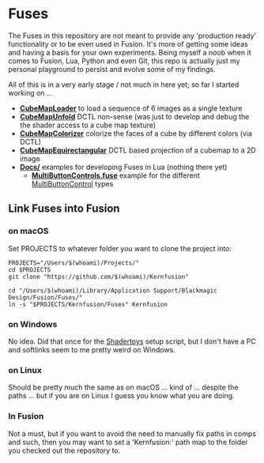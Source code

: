 # Fuses

The Fuses in this repository are not meant to provide any 'production ready' functionality or to be even used in Fusion. It's more of getting some ideas and having a basis for your own experiments. Being myself a noob when it comes to Fusion, Lua, Python and even Git, this repo is actually just my personal playground to persist and evolve some of my findings.

All of this is in a very early stage / not much in here yet; so far I started working on ...

- **[CubeMapLoader](CubeMapLoader.md)** to load a sequence of 6 images as a single texture
- **[CubeMapUnfold](CubeMapUnfold.md)** DCTL non-sense (was just to develop and debug the the shader access to a cube map texture)
- **[CubeMapColorizer](CubeMapColorizer.md)** colorize the faces of a cube by different colors (via DCTL)
- **[CubeMapEquirectangular](CubeMapEquirectangular.md)** DCTL based projection of a cubemap to a 2D image
- **[Docs/](Docs/README.md)** examples for developing Fuses in Lua (nothing there yet)
  - **[MultiButtonControls.fuse](Docs/MultiButtonControls.fuse)** example for the different [MultiButtonControl](https://github.com/nmbr73/Kernfusion/wiki/MultiButtonControl) types

## Link Fuses into Fusion

### on macOS

Set PROJECTS to whatever folder you want to clone the project into:

    PROJECTS="/Users/$(whoami)/Projects/"
    cd $PROJECTS
    git clone "https://github.com/$(whoami)/Kernfusion"

    cd "/Users/$(whoami)/Library/Application Support/Blackmagic Design/Fusion/Fuses/"
    ln -s "$PROJECTS/Kernfusion/Fuses" Kernfusion

### on Windows

No idea. Did that once for the [Shadertoys](https://nmbr73.github.io/Shadertoys/) setup script, but I don't have a PC and softlinks seem to me pretty weird on Windows.

### on Linux

Should be pretty much the same as on macOS ... kind of ... despite the paths ... but if you are on Linux I guess you know what you are doing.

### In Fusion

Not a must, but if you want to avoid the need to manually fix paths in comps and such, then you may want to set a 'Kernfusion:' path map to the folder you checked out the repository to.

